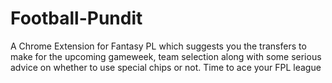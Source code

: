 # Football-Pundit
A Chrome Extension for Fantasy PL which suggests you the transfers to make for the upcoming gameweek, team selection along with some serious advice on whether to use special chips or not. Time to ace your FPL league

